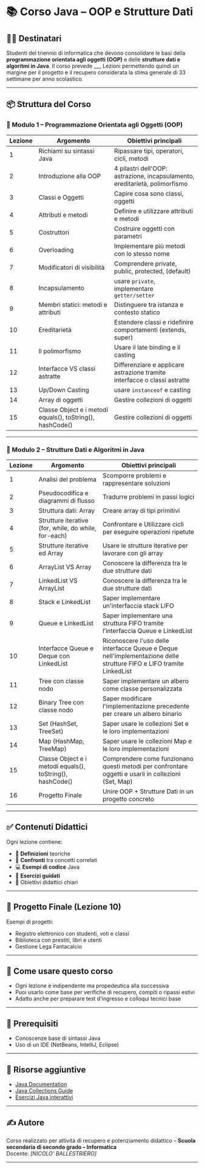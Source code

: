 # 📚 Corso Java – OOP e Strutture Dati

## 👨‍🏫 Destinatari
Studenti del triennio di informatica che devono consolidare le basi della **programmazione orientata agli oggetti (OOP)** e delle **strutture dati e algoritmi in Java**.
Il corso prevede ___ Lezioni permettendo quindi un margine per il progetto e il recupero considerata la stima generale di 33 settimane per anno scolastico.

---

## 📦 Struttura del Corso

### 🔷 Modulo 1 – Programmazione Orientata agli Oggetti (OOP)

| Lezione | Argomento                          | Obiettivi principali |
|--------|------------------------------------|----------------------|
| 1      | Richiami su sintassi Java          | Ripassare tipi, operatori, cicli, metodi |
| 2      | Introduzione alla OOP              | 4 pilastri dell'OOP: astrazione, incapsulamento, ereditarietà, polimorfismo |
| 3      | Classi e Oggetti                   | Capire cosa sono classi, oggetti |
| 4      | Attributi e metodi                 | Definire e utilizzare attributi e metodi |
| 5      | Costruttori                        | Costruire oggetti con parametri |
| 6      | Overloading                        | Implementare più metodi con lo stesso nome |
| 7      | Modificatori di visibilità         | Comprendere private, public, protected, (default) |
| 8      | Incapsulamento                     | usare `private`, implementare `getter/setter` |
| 9      | Membri statici: metodi e attributi | Distinguere tra istanza e contesto statico |
| 10     | Ereditarietà                       | Estendere classi e ridefinire comportamenti (extends, super) |
| 11     | Il polimorfismo                    | Usare il late binding e il casting |
| 12     | Interfacce VS classi astratte      | Differenziare e applicare astrazione tramite interfacce o classi astratte |
| 13     | Up/Down Casting                    | usare `instanceof` e casting |
| 14     | Array di oggetti                   | Gestire collezioni di oggetti |
| 15     | Classe Object e i metodi equals(), toString(), hashCode() | Gestire collezioni di oggetti | Comprendere come funzionano questi metodi per confrontare oggetti e usarli in collezioni (Set, Map) |

---

### 🔷 Modulo 2 – Strutture Dati e Algoritmi in Java

| Lezione | Argomento                          | Obiettivi principali |
|--------|------------------------------------|----------------------|
| 1      | Analisi del problema              | Scomporre problemi e rappresentare soluzioni |
| 2      | Pseudocodifica e diagrammi di flusso | Tradurre problemi in passi logici |
| 3      | Struttura dati: Array             | Creare array di tipi primitivi |
| 4      | Strutture iterative (for, while, do while, for-each)  | Confrontare e Utilizzare cicli per eseguire operazioni ripetute |
| 5      | Strutture iterative ed Array      | Usare le strutture iterative per lavorare con gli array |
| 6      | ArrayList VS Array                | Conoscere la differenza tra le due strutture dati |
| 7      | LinkedList VS ArrayList           | Conoscere la differenza tra le due strutture dati |
| 8      | Stack e LinkedList                | Saper implementare un'interfaccia stack LIFO |
| 9      | Queue e LinkedList                | Saper implementare una struttura FIFO tramite l’interfaccia Queue e LinkedList |
| 10     | Interfacce Queue e Deque con LinkedList | Riconoscere l'uso delle interfacce Queue e Deque nell'implementazione delle strutture FIFO e LIFO tramite LinkedList |
| 11     | Tree con classe nodo              | Saper implementare un albero come classe personalizzata  |
| 12     | Binary Tree con classe nodo       | Saper modificare l'implementazione precedente per creare un albero binario|
| 13     | Set (HashSet, TreeSet) | Saper usare le collezioni Set e le loro implementazioni |
| 14     | Map (HashMap, TreeMap) | Saper usare le collezioni Map e le loro implementazioni |
| 15     | Classe Object e i metodi equals(), toString(), hashCode() | Comprendere come funzionano questi metodi per confrontare oggetti e usarli in collezioni (Set, Map) |
| 16     | Progetto Finale                   | Unire OOP + Strutture Dati in un progetto concreto |

---

## ✅ Contenuti Didattici

Ogni lezione contiene:
- 📖 **Definizioni** teoriche
- 🧠 **Confronti** tra concetti correlati
- 💻 **Esempi di codice** Java
- 🧪 **Esercizi guidati**
- 🎯 Obiettivi didattici chiari

---

## 🧪 Progetto Finale (Lezione 10)

Esempi di progetti:
- Registro elettronico con studenti, voti e classi
- Biblioteca con prestiti, libri e utenti
- Gestione Lega Fantacalcio

---

## 💬 Come usare questo corso

- Ogni lezione è indipendente ma propedeutica alla successiva
- Puoi usarlo come base per verifiche di recupero, compiti o ripassi estivi
- Adatto anche per preparare test d'ingresso e colloqui tecnici base

---

## 📌 Prerequisiti

- Conoscenze base di sintassi Java
- Uso di un IDE (NetBeans, IntelliJ, Eclipse)

---

## 📎 Risorse aggiuntive

- [Java Documentation](https://docs.oracle.com/en/java/)
- [Java Collections Guide](https://www.baeldung.com/java-collections)
- [Esercizi Java interattivi](https://codingbat.com/java)

---

## ✍️ Autore

Corso realizzato per attività di recupero e potenziamento didattico – **Scuola secondaria di secondo grado – Informatica**  
Docente: _[NICOLO' BALLESTRIERO]_

---
